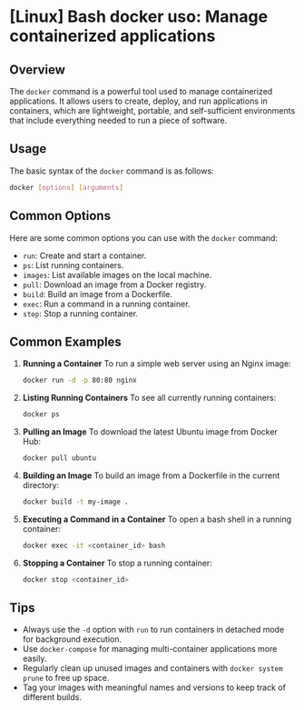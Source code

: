 # [Linux] Bash docker uso: Manage containerized applications

## Overview
The `docker` command is a powerful tool used to manage containerized applications. It allows users to create, deploy, and run applications in containers, which are lightweight, portable, and self-sufficient environments that include everything needed to run a piece of software.

## Usage
The basic syntax of the `docker` command is as follows:

```bash
docker [options] [arguments]
```

## Common Options
Here are some common options you can use with the `docker` command:

- `run`: Create and start a container.
- `ps`: List running containers.
- `images`: List available images on the local machine.
- `pull`: Download an image from a Docker registry.
- `build`: Build an image from a Dockerfile.
- `exec`: Run a command in a running container.
- `stop`: Stop a running container.

## Common Examples

1. **Running a Container**
   To run a simple web server using an Nginx image:
   ```bash
   docker run -d -p 80:80 nginx
   ```

2. **Listing Running Containers**
   To see all currently running containers:
   ```bash
   docker ps
   ```

3. **Pulling an Image**
   To download the latest Ubuntu image from Docker Hub:
   ```bash
   docker pull ubuntu
   ```

4. **Building an Image**
   To build an image from a Dockerfile in the current directory:
   ```bash
   docker build -t my-image .
   ```

5. **Executing a Command in a Container**
   To open a bash shell in a running container:
   ```bash
   docker exec -it <container_id> bash
   ```

6. **Stopping a Container**
   To stop a running container:
   ```bash
   docker stop <container_id>
   ```

## Tips
- Always use the `-d` option with `run` to run containers in detached mode for background execution.
- Use `docker-compose` for managing multi-container applications more easily.
- Regularly clean up unused images and containers with `docker system prune` to free up space.
- Tag your images with meaningful names and versions to keep track of different builds.